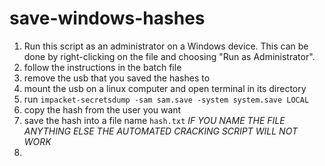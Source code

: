 # save-windows-hashes
1. Run this script as an administrator on a Windows device. This can be done by right-clicking on the file and choosing "Run as Administrator".
2. follow the instructions in the batch file
3. remove the usb that you saved the hashes to
4. mount the usb on a linux computer and open terminal in its directory
5. run ```impacket-secretsdump -sam sam.save -system system.save LOCAL```
6. copy the hash from the user you want
7. save the hash into a file name ```hash.txt``` *IF YOU NAME THE FILE ANYTHING ELSE THE AUTOMATED CRACKING SCRIPT WILL NOT WORK*
8. 
